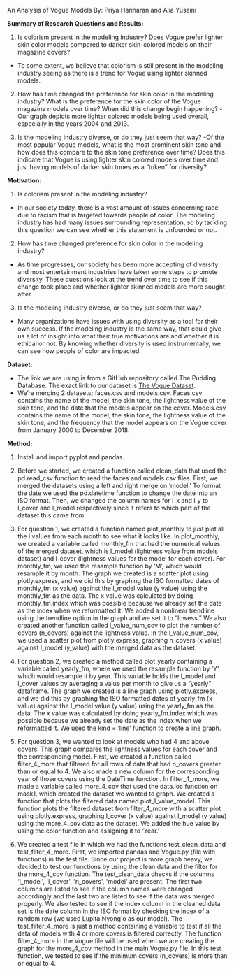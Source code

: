 An Analysis of Vogue Models 
By: Priya Hariharan and Alia Yusaini

**Summary of Research Questions and Results:**
1. Is colorism present in the modeling industry? Does Vogue prefer lighter skin color models compared to darker skin-colored models on their magazine covers?
- To some extent, we believe that colorism is still present in the modeling industry seeing as there is a trend for Vogue using lighter skinned models. 

2. How has time changed the preference for skin color in the modeling industry? What is the preference for the skin color of the Vogue magazine models over time? When did this change begin happening?
-Our graph depicts more lighter colored models being used overall, especially in the years 2004 and 2013. 

3. Is the modeling industry diverse, or do they just seem that way?
-Of the most popular Vogue models, what is the most prominent skin tone and how does this compare to the skin tone preference over time? Does this indicate that Vogue is using lighter skin colored models over time and just having models of darker skin tones as a “token” for diversity? 


**Motivation:**
1. Is colorism present in the modeling industry?
- In our society today, there is a vast amount of issues concerning race due to racism that is targeted towards people of color. The modeling industry has had many issues surrounding representation, so by tackling this question we can see whether this statement is unfounded or not. 


2. How has time changed preference for skin color in the modeling industry? 
  - As time progresses, our society has been more accepting of diversity and most entertainment industries have taken some steps to promote diversity. These questions look at the trend over time to see if this change took place and whether lighter skinned models are more sought after. 


3. Is the modeling industry diverse, or do they just seem that way?
  - Many organizations have issues with using diversity as a tool for their own success. If the modeling industry is the same way, that could give us a lot of insight into what their true motivations are and whether it is ethical or not. By knowing whether diversity is used instrumentally, we can see how people of color are impacted. 


**Dataset:**
  - The link we are using is from a GitHub repository called The Pudding Database. The exact link to our dataset is [The Vogue Dataset](https://github.com/the-pudding/data/tree/master/vogue).  
  - We’re merging 2 datasets; faces.csv and models.csv. Faces.csv contains the name of the model, the skin tone, the lightness value of the skin tone, and the date that the models appear on the cover. Models.csv contains the name of the model, the skin tone, the lightness value of the skin tone, and the frequency that the model appears on the Vogue cover from January 2000 to December 2018.


**Method:**

1. Install and import pyplot and pandas.

2. Before we started, we created a function called clean_data that used the pd.read_csv function to read the faces and models csv files. First, we merged the datasets using a left and right merge on ‘model.’ To format the date we used the pd.datetime function to change the date into an ISO format. Then, we changed the column names for l_x and l_y to l_cover and l_model respectively since it refers to which part of the dataset this came from.

3. For question 1, we created a function named plot_monthly to just plot all the l values from each month to see what it looks like. In plot_monthly, we created a variable called monthly_fm that had the numerical values of the merged dataset, which is l_model (lightness value from models dataset) and l_cover (lightness values for the model for each cover). For monthly_fm, we used the resample function by ‘M’, which would resample it by month. The graph we created is a scatter plot using plotly.express, and we did this by graphing the ISO formatted dates of monthly_fm (x value) against the l_model value (y value) using the monthly_fm as the data. The x value was calculated by doing monthly_fm.index which was possible because we already set the date as the index when we reformatted it. We added a nonlinear trendline using the trendline option in the graph and we set it to “lowess.” We also created another function called l_value_num_cov to plot the number of covers (n_covers) against the lightness value. In the l_value_num_cov, we used a scatter plot from plotly.express, graphing n_covers (x value) against l_model (y_value) with the merged data as the dataset.

4. For question 2, we created a method called plot_yearly containing a variable called yearly_fm, where we used the resample function by ‘Y’, which would resample it by year. This variable holds the l_model and l_cover values by averaging a value per month to give us a “yearly” dataframe. The graph we created is a line graph using plotly.express, and we did this by graphing the ISO formatted dates of yearly_fm (x value) against the l_model value (y value) using the yearly_fm as the data. The x value was calculated by doing yearly_fm.index which was possible because we already set the date as the index when we reformatted it. We used the kind = ‘line’ function to create a line graph.

5. For question 3, we wanted to look at models who had 4 and above covers. This graph compares the lightness values for each cover and the corresponding model. First, we created a function called filter_4_more that filtered for all rows of data that had n_covers greater than or equal to 4. We also made a new column for the corresponding year of those covers using the DateTime function. In filter_4_more, we made a variable called more_4_cov that used the data.loc function on mask1, which created the dataset we wanted to graph. We created a function that plots the filtered data named plot_l_value_model. This function plots the filtered dataset from filter_4_more with a scatter plot using plotly.express, graphing l_cover (x value) against l_model (y value) using the more_4_cov data as the dataset. We added the hue value by using the color function and assigning it to ‘Year.’

6. We created a test file in which we had the functions test_clean_data and test_filter_4_more. First, we imported pandas and Vogue.py (file with functions) in the test file. Since our project is more graph heavy, we decided to test our functions by using the clean data and the filter for the more_4_cov function. The test_clean_data checks if the columns ‘l_model', 'l_cover', 'n_covers', 'model' are present. The first two columns are listed to see if the column names were changed accordingly and the last two are listed to see if the data was merged properly. We also tested to see if the index column in the cleaned data set is the date column in the ISO format by checking the index of a random row (we used Lupita Nyong'o as our model). The test_filter_4_more is just a method containing a variable to test if all the data of models with 4 or more covers is filtered correctly. The function filter_4_more in the Vogue file will be used when we are creating the graph for the more_4_cov method in the main Vogue.py file. In this test function, we tested to see if the minimum covers (n_covers) is more than or equal to 4.
